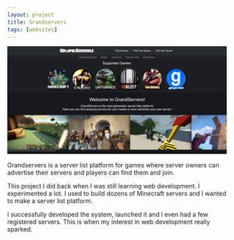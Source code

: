 ```yaml
---
layout: project
title: Grandservers
tags: [websites]
---
```


![image tooltip here](/assets/images/grandservers.png)

<p>Grandservers is a server list platform for games where server owners can advertise their servers and players can find them and join.</p>

<p>This project I did back when I was still learning web development. I experimented a lot. I used to build dozens of Minecraft servers and I wanted to make a server list platform.</p>

<p>I successfully developed the system, launched it and I even had a few registered servers. This is when my interest in web development really sparked.</p>
